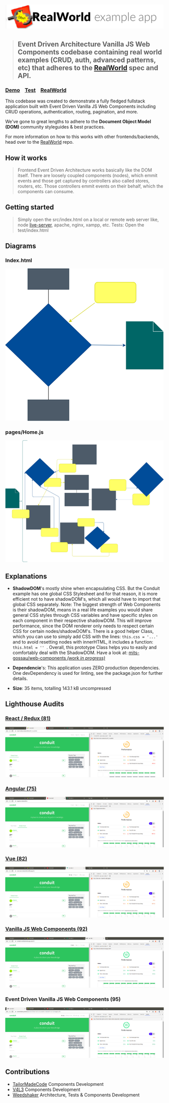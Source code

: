 # ![RealWorld Example App](logo.png)

> ## Event Driven Architecture Vanilla JS Web Components codebase containing real world examples (CRUD, auth, advanced patterns, etc) that adheres to the [RealWorld](https://github.com/gothinkster/realworld) spec and API.

### [Demo](https://mits-gossau.github.io/event-driven-web-components-realworld-example-app)&nbsp;&nbsp;&nbsp;&nbsp;[Test](https://mits-gossau.github.io/event-driven-web-components-realworld-example-app/test)&nbsp;&nbsp;&nbsp;&nbsp;[RealWorld](https://github.com/gothinkster/realworld)

This codebase was created to demonstrate a fully fledged fullstack application built with Event Driven Vanilla JS Web Components including CRUD operations, authentication, routing, pagination, and more.

We've gone to great lengths to adhere to the **Document Object Model (DOM)** community styleguides & best practices.

For more information on how to this works with other frontends/backends, head over to the [RealWorld](https://github.com/gothinkster/realworld) repo.

## How it works

> Frontend Event Driven Architecture works basically like the DOM itself. There are loosely coupled components (nodes), which emmit events and those get captured by controllers also called stores, routers, etc. Those controllers emmit events on their behalf, which the components can consume.

## Getting started

> Simply open the src/index.html on a local or remote web server like, node [live-server](https://www.npmjs.com/package/live-server), apache, nginx, xampp, etc.
> Tests: Open the test/index.html

## Diagrams

### Index.html

![Index](./diagrams/Index.drawio.svg)

### pages/Home.js

![Home](./diagrams/Home.drawio.svg)

## Explanations

* **ShadowDOM**'s mostly shine when encapsulating CSS. But the Conduit example has one global CSS Stylesheet and for that reason, it is more efficient not to have shadowDOM's, which all would have to import that global CSS separately. Note: The biggest strength of Web Components is their shadowDOM, means in a real life examples you would share general CSS styles through CSS variables and have specific styles on each component in their respective shadowDOM. This will improve performance, since the DOM renderer only needs to respect certain CSS for certain nodes/shadowDOM's. There is a good helper Class, which you can use to simply add CSS with the lines: ```this.css = '...' ``` and to avoid resetting nodes with innerHTML, it includes a function: ```this.html = '' ```. Overall, this prototype Class helps you to easily and comfortably deal with the ShadowDOM. Have a look at: [mits-gossau/web-components *(work in progress)*](https://github.com/mits-gossau/web-components/blob/master/src/es/components/prototypes/Shadow.js)

* **Dependencie**'s: This application uses ZERO production dependencies. One devDependency is used for linting, see the package.json for further details.

* **Size**: 35 items, totalling 143.1 kB uncompressed

## Lighthouse Audits

### [React / Redux (81)](https://github.com/gothinkster/react-redux-realworld-example-app)

![react-redux.realworld](./images/react-redux.realworld.png)

### [Angular (75)](https://github.com/gothinkster/angular-realworld-example-app)

![angular.realworld.io](./images/angular.realworld.io.png)

### [Vue (82)](https://github.com/gothinkster/vue-realworld-example-app)

![vue-vuex-realworld.netlify](./images/vue-vuex-realworld.netlify.png)

### [Vanilla JS Web Components (92)](https://github.com/gothinkster/web-components-realworld-example-app)

![conduit-vanilla.herokuapp](./images/conduit-vanilla.herokuapp.png)

### Event Driven Vanilla JS Web Components (95)

![event-driven-web-components-realworld-example-app](./images/event-driven-web-components-realworld-example-app.png)

## Contributions

* [TailorMadeCode](https://github.com/tailormadecode) Components Development
* [V4L3](https://github.com/V4L3) Components Development
* [Weedshaker](https://github.com/Weedshaker) Architecture, Tests & Components Development
